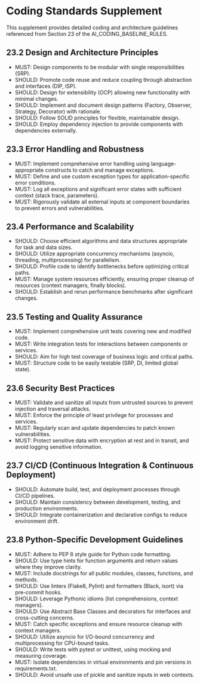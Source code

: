 # Coding Standards Supplement

This supplement provides detailed coding and architecture guidelines referenced from Section 23 of the AI_CODING_BASELINE_RULES.

<!-- id: DAP-01, priority: SHOULD, tags: [design,architecture], last_reviewed: 2025-05-13 -->
## 23.2 Design and Architecture Principles
- MUST: Design components to be modular with single responsibilities (SRP).
- SHOULD: Promote code reuse and reduce coupling through abstraction and interfaces (DIP, ISP).
- SHOULD: Design for extensibility (OCP) allowing new functionality with minimal changes.
- SHOULD: Implement and document design patterns (Factory, Observer, Strategy, Decorator) with rationale.
- SHOULD: Follow SOLID principles for flexible, maintainable design.
- SHOULD: Employ dependency injection to provide components with dependencies externally.

<!-- id: EH-01, priority: MUST, tags: [error-handling,robustness], last_reviewed: 2025-05-13 -->
## 23.3 Error Handling and Robustness
- MUST: Implement comprehensive error handling using language-appropriate constructs to catch and manage exceptions.
- MUST: Define and use custom exception types for application-specific error conditions.
- MUST: Log all exceptions and significant error states with sufficient context (stack trace, parameters).
- MUST: Rigorously validate all external inputs at component boundaries to prevent errors and vulnerabilities.

<!-- id: PERF-01, priority: SHOULD, tags: [performance,scalability], last_reviewed: 2025-05-13 -->
## 23.4 Performance and Scalability
- SHOULD: Choose efficient algorithms and data structures appropriate for task and data sizes.
- SHOULD: Utilize appropriate concurrency mechanisms (asyncio, threading, multiprocessing) for parallelism.
- SHOULD: Profile code to identify bottlenecks before optimizing critical paths.
- MUST: Manage system resources efficiently, ensuring proper cleanup of resources (context managers, finally blocks).
- SHOULD: Establish and rerun performance benchmarks after significant changes.

<!-- id: QA-01, priority: SHOULD, tags: [testing,qa], last_reviewed: 2025-05-13 -->
## 23.5 Testing and Quality Assurance
- MUST: Implement comprehensive unit tests covering new and modified code.
- MUST: Write integration tests for interactions between components or services.
- SHOULD: Aim for high test coverage of business logic and critical paths.
- MUST: Structure code to be easily testable (SRP, DI, limited global state).

<!-- id: SBP-01, priority: MUST, tags: [security], last_reviewed: 2025-05-13 -->
## 23.6 Security Best Practices
- MUST: Validate and sanitize all inputs from untrusted sources to prevent injection and traversal attacks.
- MUST: Enforce the principle of least privilege for processes and services.
- MUST: Regularly scan and update dependencies to patch known vulnerabilities.
- MUST: Protect sensitive data with encryption at rest and in transit, and avoid logging sensitive information.

<!-- id: CICD-02, priority: SHOULD, tags: [cicd,automation], last_reviewed: 2025-05-13 -->
## 23.7 CI/CD (Continuous Integration & Continuous Deployment)
- SHOULD: Automate build, test, and deployment processes through CI/CD pipelines.
- SHOULD: Maintain consistency between development, testing, and production environments.
- SHOULD: Integrate containerization and declarative configs to reduce environment drift.

<!-- id: PY-01, priority: SHOULD, tags: [python], last_reviewed: 2025-05-13 -->
## 23.8 Python-Specific Development Guidelines
- MUST: Adhere to PEP 8 style guide for Python code formatting.
- SHOULD: Use type hints for function arguments and return values where they improve clarity.
- MUST: Include docstrings for all public modules, classes, functions, and methods.
- SHOULD: Use linters (Flake8, Pylint) and formatters (Black, isort) via pre-commit hooks.
- SHOULD: Leverage Pythonic idioms (list comprehensions, context managers).
- SHOULD: Use Abstract Base Classes and decorators for interfaces and cross-cutting concerns.
- MUST: Catch specific exceptions and ensure resource cleanup with context managers.
- SHOULD: Utilize asyncio for I/O-bound concurrency and multiprocessing for CPU-bound tasks.
- SHOULD: Write tests with pytest or unittest, using mocking and measuring coverage.
- MUST: Isolate dependencies in virtual environments and pin versions in requirements.txt.
- SHOULD: Avoid unsafe use of pickle and sanitize inputs in web contexts.
